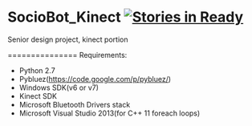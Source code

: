 SocioBot_Kinect [![Stories in Ready](https://badge.waffle.io/kmanzana/SocioBot_Kinect.png?label=ready)](https://waffle.io/kmanzana/SocioBot_Kinect)
===============

Senior design project, kinect portion

===============
Requirements:
* Python 2.7
* Pybluez(https://code.google.com/p/pybluez/)
* Windows SDK(v6 or v7)
* Kinect SDK
* Microsoft Bluetooth Drivers stack
* Microsoft Visual Studio 2013(for C++ 11 foreach loops)
 
 
